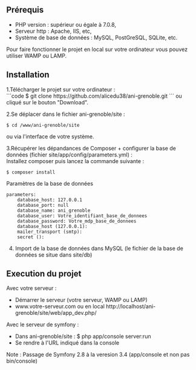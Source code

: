 <h2>Prérequis</h2>
<ul>
<li>PHP version : supérieur ou égale à 7.0.8,</li>
<li>Serveur http : Apache, IIS, etc,</li>
<li>Système de base de données : MySQL, PostGreSQL, SQLite, etc.</li>
</ul>

Pour faire fonctionner le projet en local sur votre ordinateur vous pouvez utiliser WAMP ou LAMP.

<h2>Installation</h2>
1.Télécharger le projet sur votre ordinateur :</br>
```code
$ git clone https://github.com/alicedu38/ani-grenoble.git
```
ou cliqué sur le bouton "Download".

2.Se déplacer dans le fichier ani-grenoble/site :</br>
```code
$ cd /www/ani-grenoble/site
```
ou via l'interface de votre système.

3.Récupérer les dépandances de Composer + configurer la base de données (fichier site/app/config/parameters.yml) :</br>
Installez composer puis lancez la commande suivante :
```code
$ composer install
```
Paramètres de la base de données
```code
parameters:
    database_host: 127.0.0.1
    database_port: null
    database_name: ani_grenoble
    database_user: Votre_identifiant_base_de_donnees
    database_password: Votre_mdp_base_de_donnees
    database_host (127.0.0.1):
    mailer_transport (smtp):
    secret ():
```

4. Import de la base de données dans MySQL (le fichier de la base de données se situe dans site/db)

<h2>Execution du projet</h2>
Avec votre serveur : </br>
<ul>
<li>Démarrer le serveur (votre serveur, WAMP ou LAMP)</li>
<li>www.votre-serveur.com ou en local http://localhost/ani-grenoble/site/web/app_dev.php/ </li>
</ul>

Avec le serveur de symfony : </br>
<ul>
<li>Dans ani-grenoble/site : $ php app/console server:run</li>
<li>Se rendre à l'URL indiqué dans la console</li>
</ul>

Note : Passage de Symfony 2.8 à la veresion 3.4 (app/console et non pas bin/console)
